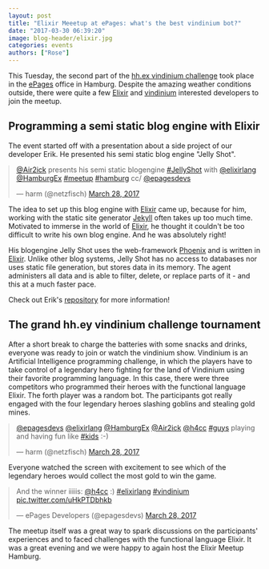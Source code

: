 ```yaml
---
layout: post
title: "Elixir Meeetup at ePages: what's the best vindinium bot?"
date: "2017-03-30 06:39:20"
image: blog-header/elixir.jpg
categories: events
authors: ["Rose"]
---
```

<style>
.twitter-tweet {
  margin: auto;
}
</style>

This Tuesday, the second part of the [hh.ex vindinium challenge](https://www.meetup.com/de-DE/Elixir-Hamburg/events/238421135/?eventId=238421135) took place in the [ePages](https://www.epages.com/en/) office in Hamburg.
Despite the amazing weather conditions outside, there were quite a few [Elixir](http://elixir-lang.org/) and [vindinium](http://vindinium.org/) interested developers to join the meetup.

## Programming a semi static blog engine with Elixir

The event started off with a presentation about a side project of our developer Erik.
He presented his semi static blog engine "Jelly Shot".

<blockquote class="twitter-tweet" data-lang="en"><p lang="en" dir="ltr"><a href="https://twitter.com/Air2ick">@Air2ick</a> presents his semi static blogengine <a href="https://twitter.com/hashtag/JellyShot?src=hash">#JellyShot</a> with <a href="https://twitter.com/elixirlang">@elixirlang</a> <a href="https://twitter.com/HamburgEx">@HamburgEx</a> <a href="https://twitter.com/hashtag/meetup?src=hash">#meetup</a> <a href="https://twitter.com/hashtag/hamburg?src=hash">#hamburg</a> cc/ <a href="https://twitter.com/epagesdevs">@epagesdevs</a></p>&mdash; harm (@netzfisch) <a href="https://twitter.com/netzfisch/status/846769010389798912">March 28, 2017</a></blockquote>
<script async src="//platform.twitter.com/widgets.js" charset="utf-8"></script>

The idea to set up this blog engine with [Elixir](http://elixir-lang.org/) came up, because for him, working with the static site generator [Jekyll](https://jekyllrb.com/) often takes up too much time.
Motivated to immerse in the world of [Elixir](http://elixir-lang.org/), he thought it couldn't be too difficult to write his own blog engine.
And he was absolutely right!

His blogengine Jelly Shot uses the web-framework [Phoenix](http://www.phoenixframework.org/) and is written in [Elixir](http://elixir-lang.org/).
Unlike other blog systems, Jelly Shot has no access to databases nor uses static file generation, but stores data in its memory.
The agent administers all data and is able to filter, delete, or replace parts of it - and this at a much faster pace.

Check out Erik's [repository](https://github.com/erikmueller/jelly_shot) for more information!

## The grand hh.ey vindinium challenge tournament

After a short break to charge the batteries with some snacks and drinks, everyone was ready to join or watch the vindinium show.
Vindinium is an Artificial Intelligence programming challenge, in which the players have to take control of a legendary hero fighting for the land of Vindinium using their favorite programming language.
In this case, there were three competitors who programmed their heroes with the functional language Elixir.
The forth player was a random bot.
The participants got really engaged with the four legendary heroes slashing goblins and stealing gold mines.

<blockquote class="twitter-tweet" data-lang="en"><p lang="en" dir="ltr"><a href="https://twitter.com/epagesdevs">@epagesdevs</a> <a href="https://twitter.com/elixirlang">@elixirlang</a> <a href="https://twitter.com/HamburgEx">@HamburgEx</a> <a href="https://twitter.com/Air2ick">@Air2ick</a> <a href="https://twitter.com/h4cc">@h4cc</a> <a href="https://twitter.com/hashtag/guys?src=hash">#guys</a> playing and having fun like <a href="https://twitter.com/hashtag/kids?src=hash">#kids</a> :-)</p>&mdash; harm (@netzfisch) <a href="https://twitter.com/netzfisch/status/846787780357341186">March 28, 2017</a></blockquote>
<script async src="//platform.twitter.com/widgets.js" charset="utf-8"></script>

Everyone watched the screen with excitement to see which of the legendary heroes would collect the most gold to win the game.

<blockquote class="twitter-tweet" data-lang="en"><p lang="en" dir="ltr">And the winner iiiiis: <a href="https://twitter.com/h4cc">@h4cc</a> :) <a href="https://twitter.com/hashtag/elixirlang?src=hash">#elixirlang</a> <a href="https://twitter.com/hashtag/vindinium?src=hash">#vindinium</a> <a href="https://t.co/uHkPTDbhkb">pic.twitter.com/uHkPTDbhkb</a></p>&mdash; ePages Developers (@epagesdevs) <a href="https://twitter.com/epagesdevs/status/846788530403774467">March 28, 2017</a></blockquote>
<script async src="//platform.twitter.com/widgets.js" charset="utf-8"></script>

The meetup itself was a great way to spark discussions on the participants' experiences and to faced challenges with the functional language Elixir.
It was a great evening and we were happy to again host the Elixir Meetup Hamburg.
